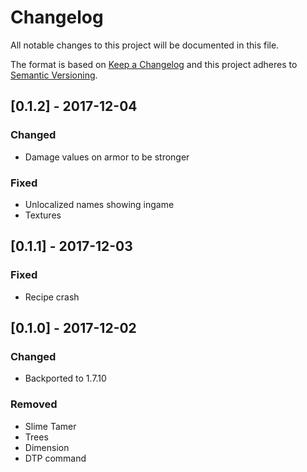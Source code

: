 # Changelog
All notable changes to this project will be documented in this file.

The format is based on [Keep a Changelog](http://keepachangelog.com/en/1.0.0/)
and this project adheres to [Semantic Versioning](http://semver.org/spec/v2.0.0.html).

## [0.1.2] - 2017-12-04
### Changed
- Damage values on armor to be stronger

### Fixed
- Unlocalized names showing ingame
- Textures

## [0.1.1] - 2017-12-03

### Fixed
- Recipe crash

## [0.1.0] - 2017-12-02

### Changed
- Backported to 1.7.10

### Removed
- Slime Tamer 
- Trees
- Dimension
- DTP command
